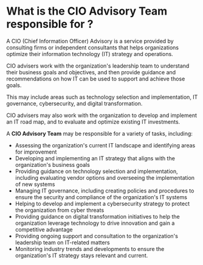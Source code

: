 # What is the CIO Advisory Team responsible for ?

A CIO (Chief Information Officer) Advisory is a service provided by consulting firms or independent consultants that helps organizations optimize their information technology (IT) strategy and operations.

CIO advisers work with the organization's leadership team to understand their business goals and objectives, and then provide guidance and recommendations on how IT can be used to support and achieve those goals.

This may include areas such as technology selection and implementation, IT governance, cybersecurity, and digital transformation.

CIO advisers may also work with the organization to develop and implement an IT road map, and to evaluate and optimize existing IT investments.

A **CIO Advisory Team** may be responsible for a variety of tasks, including:
- Assessing the organization's current IT landscape and identifying areas for improvement
- Developing and implementing an IT strategy that aligns with the organization's business goals
- Providing guidance on technology selection and implementation, including evaluating vendor options and overseeing the implementation of new systems
- Managing IT governance, including creating policies and procedures to ensure the security and compliance of the organization's IT systems
- Helping to develop and implement a cybersecurity strategy to protect the organization from cyber threats
- Providing guidance on digital transformation initiatives to help the organization leverage technology to drive innovation and gain a competitive advantage
- Providing ongoing support and consultation to the organization's leadership team on IT-related matters
- Monitoring industry trends and developments to ensure the organization's IT strategy stays relevant and current.